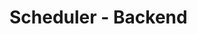 # Scheduler - Backend

[//]: # (TODO: complete readme)
[//]: # (Deskripsi Program)

[//]: # (Teknologi dan Framework)

[//]: # (&#40;Backend&#41; Penjelasan Dynamic Programming)

[//]: # (&#40;Backend&#41; Analisis Algoritma)

[//]: # (&#40;Frontend&#41; Screenshot Hasil Percobaan)

[//]: # (Cara menjalankan aplikasi &#40;docker-compose up -d&#41;)

[//]: # (Referensi Belajar)